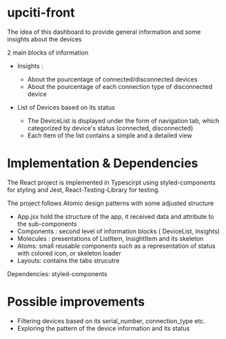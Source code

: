 # upciti-front

The idea of this dashboard to provide general information and some insights about the devices

2 main blocks of information

- Insights :
  - About the pourcentage of connected/disconnected devices
  - About the pourcentage of each connection type of disconnected device

- List of Devices based on its status 
  - The DeviceList is displayed under the form of navigation tab, which categorized by device's status (connected, disconnected)
  - Each Item of the list contains a simple and a detailed view

# Implementation & Dependencies
The React project is implemented in Typescirpt using styled-components for styling and Jest, React-Testing-Library for testing.

The project follows Atomic design patterns with some adjusted structure

- App.jsx hold the structure of the app, it received data and attribute to the sub-components
- Components : second level of information blocks ( DeviceList, Insights)
- Molecules : presentations of ListItem, InsightItem and its skeleton
- Atoms: small reusable components such as a representation of status with colored icon, or skeleton loader
- Layouts: contains the tabs strucutre

Dependencies: styled-components

# Possible improvements
- Filtering devices based on its serial_number, connection_type etc.
- Exploring the pattern of the device information and its status
